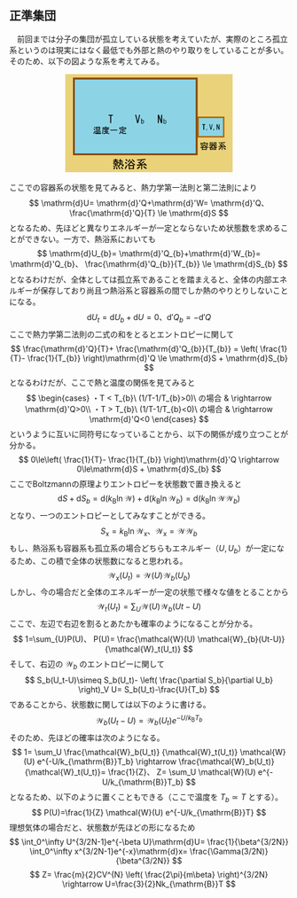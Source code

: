 
## 正準集団

　前回までは分子の集団が孤立している状態を考えていたが、実際のところ孤立系というのは現実にはなく最低でも外部と熱のやり取りをしていることが多い。そのため、以下の図ような系を考えてみる。

<p align="center">
    <img width="60%"
        src="images/hot_bath.png">
</p>

ここでの容器系の状態を見てみると、熱力学第一法則と第二法則により
$$
    \mathrm{d}U=
    \mathrm{d}'Q+\mathrm{d}'W=
    \mathrm{d}'Q、
    \frac{\mathrm{d}'Q}{T} 
    \le \mathrm{d}S
$$
となるため、先ほどと異なりエネルギーが一定とならないため状態数を求めることができない。一方で、熱浴系においても
$$
    \mathrm{d}U_{b}=
    \mathrm{d}'Q_{b}+\mathrm{d}'W_{b}=
    \mathrm{d}'Q_{b}、
    \frac{\mathrm{d}'Q_{b}}{T_{b}} 
    \le \mathrm{d}S_{b}
$$
となるわけだが、全体としては孤立系であることを踏まえると、全体の内部エネルギーが保存しており尚且つ熱浴系と容器系の間でしか熱のやりとりしないことになる。
$$
    \mathrm{d}U_{t}=
    \mathrm{d}U_{b}+\mathrm{d}U=0、
    \mathrm{d}'Q_{b}=-\mathrm{d}'Q
$$
ここで熱力学第二法則の二式の和をとるとエントロピーに関して
$$
    \frac{\mathrm{d}'Q}{T}+
    \frac{\mathrm{d}'Q_{b}}{T_{b}} =
    \left(
        \frac{1}{T}-
        \frac{1}{T_{b}}
    \right)\mathrm{d}'Q \le
    \mathrm{d}S + \mathrm{d}S_{b}
$$
となるわけだが、ここで熱と温度の関係を見てみると
$$
    \begin{cases}
        ・T < T_{b}\ 
        (1/T-1/T_{b}>0)\ の場合 &
        \rightarrow　
        \mathrm{d}'Q>0\\
        ・T > T_{b}\ 
        (1/T-1/T_{b}<0)\ の場合 &
        \rightarrow　
        \mathrm{d}'Q<0
    \end{cases}
$$
というように互いに同符号になっていることから、以下の関係が成り立つことが分かる。
$$
    0\le\left(
        \frac{1}{T}-
        \frac{1}{T_{b}}
    \right)\mathrm{d}'Q
    \rightarrow
    0\le\mathrm{d}S + \mathrm{d}S_{b}
$$
ここでBoltzmannの原理よりエントロピーを状態数で置き換えると
$$
    \mathrm{d}S + \mathrm{d}S_{b}=
    \mathrm{d}
    (k_{\mathrm{B}}\ln\mathcal{W})+
    \mathrm{d}
    (k_{\mathrm{B}}\ln\mathcal{W}_{b})=
    \mathrm{d}
     (k_{\mathrm{B}}
     \ln\mathcal{W}\mathcal{W}_{b})
$$
となり、一つのエントロピーとしてみなすことができる。
$$
    S_\mathrm{x}=
    k_{\mathrm{B}}
    \ln\mathcal{W}_\mathrm{x}、
    \mathcal{W}_\mathrm{x}=
    \mathcal{W}\mathcal{W}_{b}
$$
もし、熱浴系も容器系も孤立系の場合どちらもエネルギー（$U,U_b$）が一定になるため、この積で全体の状態数になると思われる。
$$
    \mathcal{W}_\mathrm{x}(U_t)=
    \mathcal{W}(U)
    \mathcal{W}_{b}(U_b)
$$
しかし、今の場合だと全体のエネルギーが一定の状態で様々な値をとることから
$$
    \mathcal{W}_t(U_t)=
    \sum_{U}
    \mathcal{W}(U)
    \mathcal{W}_{b}(Ut-U)
$$
ここで、左辺で右辺を割るとあたかも確率のようになることが分かる。
$$
    1=\sum_{U}P(U)、
    P(U)=
    \frac{\mathcal{W}(U)
    \mathcal{W}_{b}(Ut-U)}
    {\mathcal{W}_t(U_t)}
$$
そして、右辺の $\mathcal{W}_b$ のエントロピーに関して
$$
    S_b(U_t-U)\simeq S_b(U_t)-
    \left(
        \frac{\partial S_b}{\partial U_b}    
    \right)_V U=
    S_b(U_t)-\frac{U}{T_b}
$$
であることから、状態数に関しては以下のように書ける。
$$
    \mathcal{W}_b(U_t-U)=
    \mathcal{W}_b(U_t)
    e^{-U/k_{\mathrm{B}}T_b}
$$
そのため、先ほどの確率は次のようになる。
$$
    1=
    \sum_U
    \frac{\mathcal{W}_b(U_t)}
    {\mathcal{W}_t(U_t)}
    \mathcal{W}(U)
    e^{-U/k_{\mathrm{B}}T_b}
    \rightarrow
    \frac{\mathcal{W}_b(U_t)}
    {\mathcal{W}_t(U_t)}=
    \frac{1}{Z}、
    Z=
    \sum_U
    \mathcal{W}(U)
    e^{-U/k_{\mathrm{B}}T_b}
$$
となるため、以下のように置くこともできる（ここで温度を $T_b\simeq T$ とする）。
$$
    P(U)=\frac{1}{Z}
    \mathcal{W}(U)
    e^{-U/k_{\mathrm{B}}T}
$$
理想気体の場合だと、状態数が先ほどの形になるため
$$
    \int_0^\infty
    U^{3/2N-1}e^{-\beta U}\mathrm{d}U=
    \frac{1}{\beta^{3/2N}}
    \int_0^\infty
    x^{3/2N-1}e^{-x}\mathrm{d}x=
    \frac{\Gamma(3/2N)}{\beta^{3/2N}}
$$
$$
    Z=
    \frac{m}{2}CV^{N}
    \left(
        \frac{2\pi}{m\beta}
    \right)^{3/2N}
    \rightarrow
    U=\frac{3}{2}Nk_{\mathrm{B}}T
$$